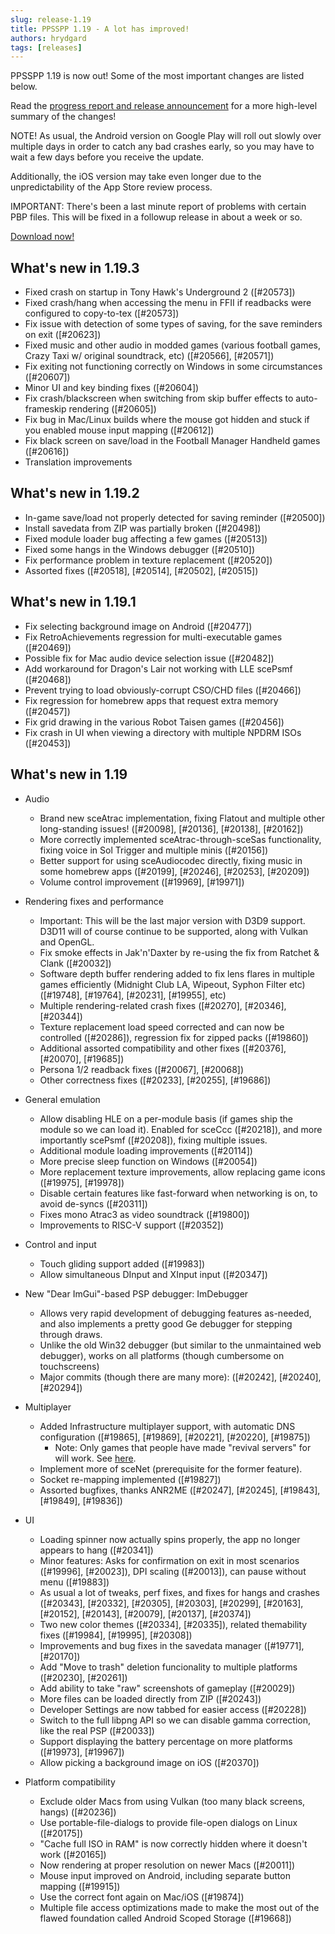 ```yaml
---
slug: release-1.19
title: PPSSPP 1.19 - A lot has improved!
authors: hrydgard
tags: [releases]
---
```


PPSSPP 1.19 is now out! Some of the most important changes are listed below.

Read the [progress report and release announcement](/blog/1-19-release-announcement) for a more high-level summary of the changes!

NOTE! As usual, the Android version on Google Play will roll out slowly over multiple days in order to catch any bad crashes early, so you may have to wait a few days before you receive the update.

Additionally, the iOS version may take even longer due to the unpredictability of the App Store review process.

IMPORTANT: There's been a last minute report of problems with certain PBP files. This will be fixed in a followup release in about a week or so.

[Download now!](/download)

What's new in 1.19.3
--------------------

- Fixed crash on startup in Tony Hawk's Underground 2 ([#20573])
- Fixed crash/hang when accessing the menu in FFII if readbacks were configured to copy-to-tex ([#20573])
- Fix issue with detection of some types of saving, for the save reminders on exit ([#20623])
- Fixed music and other audio in modded games (various football games, Crazy Taxi w/ original soundtrack, etc) ([#20566], [#20571])
- Fix exiting not functioning correctly on Windows in some circumstances ([#20607])
- Minor UI and key binding fixes ([#20604])
- Fix crash/blackscreen when switching from skip buffer effects to auto-frameskip rendering ([#20605])
- Fix bug in Mac/Linux builds where the mouse got hidden and stuck if you enabled mouse input mapping ([#20612])
- Fix black screen on save/load in the Football Manager Handheld games ([#20616])
- Translation improvements

What's new in 1.19.2
--------------------

- In-game save/load not properly detected for saving reminder ([#20500])
- Install savedata from ZIP was partially broken ([#20498])
- Fixed module loader bug affecting a few games ([#20513])
- Fixed some hangs in the Windows debugger ([#20510])
- Fix performance problem in texture replacement ([#20520])
- Assorted fixes ([#20518], [#20514], [#20502], [#20515])

What's new in 1.19.1
--------------------

- Fix selecting background image on Android ([#20477])
- Fix RetroAchievements regression for multi-executable games ([#20469])
- Possible fix for Mac audio device selection issue ([#20482])
- Add workaround for Dragon's Lair not working with LLE scePsmf ([#20468])
- Prevent trying to load obviously-corrupt CSO/CHD files ([#20466])
- Fix regression for homebrew apps that request extra memory ([#20457])
- Fix grid drawing in the various Robot Taisen games ([#20456])
- Fix crash in UI when viewing a directory with multiple NPDRM ISOs ([#20453])

What's new in 1.19
------------------

- Audio
	- Brand new sceAtrac implementation, fixing Flatout and multiple other long-standing issues! ([#20098], [#20136], [#20138], [#20162])
	- More correctly implemented sceAtrac-through-sceSas functionality, fixing voice in Sol Trigger and multiple minis ([#20156])
	- Better support for using sceAudiocodec directly, fixing music in some homebrew apps ([#20199], [#20246], [#20253], [#20209])
	- Volume control improvement ([#19969], [#19971])

- Rendering fixes and performance
    - Important: This will be the last major version with D3D9 support. D3D11 will of course continue to be supported, along with Vulkan and OpenGL.
	- Fix smoke effects in Jak'n'Daxter by re-using the fix from Ratchet & Clank ([#20032])
    - Software depth buffer rendering added to fix lens flares in multiple games efficiently (Midnight Club LA, Wipeout, Syphon Filter etc) ([#19748], [#19764], [#20231], [#19955], etc)
	- Multiple rendering-related crash fixes ([#20270], [#20346], [#20344])
	- Texture replacement load speed corrected and can now be controlled ([#20286]), regression fix for zipped packs ([#19860])
	- Additional assorted compatibility and other fixes ([#20376], [#20070], [#19685])
	- Persona 1/2 readback fixes ([#20067], [#20068])
	- Other correctness fixes ([#20233], [#20255], [#19686])

- General emulation
	- Allow disabling HLE on a per-module basis (if games ship the module so we can load it). Enabled for sceCcc ([#20218]), and more importantly scePsmf ([#20208]), fixing multiple issues.
	- Additional module loading improvements ([#20114])
	- More precise sleep function on Windows ([#20054])
	- More replacement texture improvements, allow replacing game icons ([#19975], [#19978])
	- Disable certain features like fast-forward when networking is on, to avoid de-syncs ([#20311])
	- Fixes mono Atrac3 as video soundtrack ([#19800])
	- Improvements to RISC-V support ([#20352])

- Control and input
	- Touch gliding support added ([#19983])
	- Allow simultaneous DInput and XInput input ([#20347])

- New "Dear ImGui"-based PSP debugger: ImDebugger
	- Allows very rapid development of debugging features as-needed, and also implements a pretty good Ge debugger for stepping through draws.
	- Unlike the old Win32 debugger (but similar to the unmaintained web debugger), works on all platforms (though cumbersome on touchscreens)
	- Major commits (though there are many more): ([#20242], [#20240], [#20294])

- Multiplayer
	- Added Infrastructure multiplayer support, with automatic DNS configuration ([#19865], [#19869], [#20221], [#20220], [#19875])
	    - Note: Only games that people have made "revival servers" for will work. See [here](https://www.ppsspp.org/docs/multiplayer/infrastructure-servers/).
	- Implement more of sceNet (prerequisite for the former feature).
	- Socket re-mapping implemented ([#19827])
	- Assorted bugfixes, thanks ANR2ME ([#20247], [#20245], [#19843], [#19849], [#19836])

- UI
	- Loading spinner now actually spins properly, the app no longer appears to hang ([#20341])
	- Minor features: Asks for confirmation on exit in most scenarios ([#19996], [#20023]), DPI scaling ([#20013]), can pause without menu ([#19883])
	- As usual a lot of tweaks, perf fixes, and fixes for hangs and crashes ([#20343], [#20332], [#20305], [#20303], [#20299], [#20163], [#20152], [#20143], [#20079], [#20137], [#20374])
	- Two new color themes ([#20334], [#20335]), related themability fixes ([#19984], [#19995], [#20308])
	- Improvements and bug fixes in the savedata manager ([#19771], [#20170])
	- Add "Move to trash" deletion funcionality to multiple platforms ([#20230], [#20261])
	- Add ability to take "raw" screenshots of gameplay ([#20029])
	- More files can be loaded directly from ZIP ([#20243])
	- Developer Settings are now tabbed for easier access ([#20228])
	- Switch to the full libpng API so we can disable gamma correction, like the real PSP ([#20033])
	- Support displaying the battery percentage on more platforms ([#19973], [#19967])
	- Allow picking a background image on iOS ([#20370])

- Platform compatibility
	- Exclude older Macs from using Vulkan (too many black screens, hangs) ([#20236])
	- Use portable-file-dialogs to provide file-open dialogs on Linux ([#20175])
	- "Cache full ISO in RAM" is now correctly hidden where it doesn't work ([#20165])
	- Now rendering at proper resolution on newer Macs ([#20011])
	- Mouse input improved on Android, including separate button mapping ([#19915])
	- Use the correct font again on Mac/iOS ([#19874])
	- Multiple file access optimizations made to make the most out of the flawed foundation called Android Scoped Storage ([#19668])
